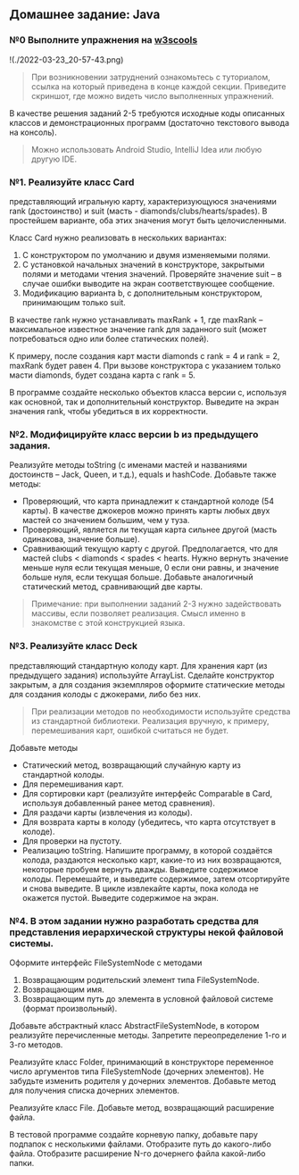 ## Домашнее задание: Java
### №0 Выполните упражнения на [w3scools](https://www.w3schools.com/java/exercise.asp)
!(./2022-03-23_20-57-43.png)

>При возникновении затруднений ознакомьтесь с туториалом, ссылка на который приведена в конце каждой секции.
Приведите скриншот, где можно видеть число выполненных упражнений.


В качестве решения заданий 2-5 требуются исходные коды описанных классов и демонстрационных программ (достаточно текстового вывода на консоль). 
>Можно использовать Android Studio, IntelliJ Idea или любую другую IDE.

### №1.	Реализуйте класс Card
 представляющий игральную карту, характеризующуюся значениями rank (достоинство) и suit (масть - diamonds/clubs/hearts/spades). В простейшем варианте, оба этих значения могут быть целочисленными.

Класс Card нужно реализовать в нескольких вариантах:

1.  C конструктором по умолчанию и двумя изменяемыми полями.
2.	С установкой начальных значений в конструкторе, закрытыми полями и методами чтения значений. Проверяйте значение suit – в случае ошибки выводите на экран соответствующее сообщение.
3.	Модификацию варианта b, с дополнительным конструктором, принимающим только suit. 

В качестве rank нужно устанавливать maxRank + 1, где maxRank – максимальное известное значение rank для заданного suit (может потребоваться одно или более статических полей).

К примеру, после создания карт масти diamonds с rank = 4 и rank = 2, maxRank будет равен 4. При вызове конструктора с указанием только масти diamonds, будет создана карта с rank = 5.

В программе создайте несколько объектов класса версии с, используя как основной, так и дополнительный конструктор. Выведите на экран значения rank, чтобы убедиться в их корректности.

### №2.	Модифицируйте класс версии b из предыдущего задания. 
Реализуйте методы toString (с именами мастей и названиями достоинств – Jack, Queen, и т.д.), equals и hashCode. 
Добавьте также методы:
*	Проверяющий, что карта принадлежит к стандартной колоде (54 карты). В качестве джокеров можно принять карты любых двух мастей со значением большим, чем у туза.
*	Проверяющий, является ли текущая карта сильнее другой (масть одинакова, значение больше).
*	Сравнивающий текущую карту с другой. Предполагается, что для мастей clubs < diamonds < spades < hearts. Нужно вернуть значение меньше нуля если текущая меньше, 0 если они равны, и значение больше нуля, если текущая больше. Добавьте аналогичный статический метод, сравнивающий две карты.

>Примечание: при выполнении заданий 2-3 нужно задействовать массивы, если позволяет реализация. Смысл именно в знакомстве с этой конструкцией языка.

### №3.	Реализуйте класс Deck
 представляющий стандартную колоду карт. Для хранения карт (из предыдущего задания) используйте ArrayList. Сделайте конструктор закрытым, а для создания экземпляров оформите статические методы для создания колоды с джокерами, либо без них. 

>При реализации методов по необходимости используйте средства из стандартной библиотеки. Реализация вручную, к примеру, перемешивания карт, ошибкой считаться не будет.

Добавьте методы 
*	Статический метод, возвращающий случайную карту из стандартной колоды.
*	Для перемешивания карт.
*	Для сортировки карт (реализуйте интерфейс Comparable<Card> в Card, используя добавленный ранее метод сравнения).
*	Для раздачи карты (извлечения из колоды).
*	Для возврата карты в колоду (убедитесь, что карта отсутствует в колоде).
*	Для проверки на пустоту.
*	Реализацию toString.
Напишите программу, в которой создаётся колода, раздаются несколько карт, какие-то из них возвращаются, некоторые пробуем вернуть дважды. Выведите содержимое колоды. 
Перемешайте, и выведите содержимое, затем отсортируйте и снова выведите.
В цикле извлекайте карты, пока колода не окажется пустой. Выведите содержимое на экран.

### №4.	В этом задании нужно разработать средства для представления иерархической структуры некой файловой системы.

Оформите интерфейс FileSystemNode с методами
1.	Возвращающим родительский элемент типа FileSystemNode.
2.	Возвращающим имя.
3.	Возвращающим путь до элемента в условной файловой системе (формат произвольный).

Добавьте абстрактный класс AbstractFileSystemNode, в котором реализуйте перечисленные методы. Запретите переопределение 1-го и 3-го методов.

Реализуйте класс Folder, принимающий в конструкторе переменное число аргументов типа FileSystemNode (дочерних элементов). Не забудьте изменить родителя у дочерних элементов. Добавьте метод для получения списка дочерних элементов.

Реализуйте класс File. Добавьте метод, возвращающий расширение файла.

В тестовой программе создайте корневую папку, добавьте пару подпапок с несколькими файлами. Отобразите путь до какого-либо файла. Отобразите расширение N-го дочернего файла какой-либо папки.
